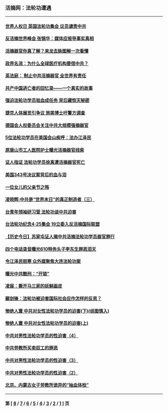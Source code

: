 ### 活摘网：法轮功遭遇
---
#### [世界人权日 英国法轮功集会 议员谴责中共](../../pages/nf5881/n13431763.md?02280430) 
#### [反活摘世界峰会 张锦华：媒体应报导事实真相](../../pages/nf5881/n13278502.md?02280430) 
#### [活摘器官你真了解？来龙去脉图解一次看懂](../../pages/nf5881/n13013820.md?02280430) 
#### [政界名流：为什么全球医疗机构要信中共？](../../pages/nf5881/n11945479.md?02280430) 
#### [英法庭： 制止中共活摘器官 全世界有责任](../../pages/nf5881/n11330691.md?02280430) 
#### [共产中国逃亡者的回忆录——一个真实的故事](../../pages/nf5881/n10918649.md?02280430) 
#### [强迫法轮功学员验血成任务 背后藏惊天秘密](../../pages/nf5881/n4252384.md?02280430) 
#### [捷克人体展览引争议 旅美博士吁警方调查](../../pages/nf5881/n9429187.md?02280430) 
#### [德国会人权委员会关注中共大规模强摘器官](../../pages/nf5881/n8418950.md?02280430) 
#### [5位法轮功学员在美国会山疾呼：法办江泽民](../../pages/nf5881/n8101519.md?02280430) 
#### [原唐山市工人医院护士曝光活摘器官线索](../../pages/nf5881/n8076384.md?02280430) 
#### [证人指证 法轮功学员徐真遭活摘器官死亡](../../pages/nf5881/n8042467.md?02280430) 
#### [美国343号决议案背后的血与泪](../../pages/nf5881/n8020684.md?02280430) 
#### [一位女儿的父亲节之殇](../../pages/nf5881/n8014122.md?02280430) 
#### [凌晓辉:中共是“世界末日”的真正制造者（三）](../../pages/nf5881/n4210333.md?02280430) 
#### [台青年领袖研习营 法轮功谈中共迫害](../../pages/nf5881/n4141857.md?02280430) 
#### [台法轮功纪念4‧25集会 19立委入反活摘国际联盟](../../pages/nf5881/n4141821.md?02280430) 
#### [【历史今日】苏家屯证人揭中共活摘法轮功学员器官罪行](../../pages/nf5881/n4135912.md?02280430) 
#### [四个电话录音曝光610特务头子李东生罪恶滔天](../../pages/nf5881/n4040060.md?02280430) 
#### [令江泽民胆寒 众外媒聚焦大连法轮功案](../../pages/nf5881/n3932671.md?02280430) 
#### [曝光中共酷刑：“开锁”](../../pages/nf5881/n3889373.md?02280430) 
#### [凌宸：撕开马三家的妖魅画皮](../../pages/nf5881/n3849369.md?02280430) 
#### [郦剑锋：法轮功被迫害国际社会应作怎样的反思？](../../pages/nf5881/n3824560.md?02280430) 
#### [惨绝人寰 中共对女性法轮功学员的迫害(下)(组图慎入)](../../pages/nf5881/n3816285.md?02280430) 
#### [惨绝人寰 中共对女性法轮功学员的迫害(上)](../../pages/nf5881/n3815374.md?02280430) 
#### [中共对男性法轮功学员的性迫害（4）](../../pages/nf5881/n3769144.md?02280430) 
#### [中共劳教所买卖奴工的罪恶](../../pages/nf5881/n3769378.md?02280430) 
#### [中共对男性法轮功学员的性迫害（3）](../../pages/nf5881/n3768231.md?02280430) 
#### [中共对男性法轮功学员的性迫害（2）](../../pages/nf5881/n3767211.md?02280430) 
#### [北京、内蒙古女子劳教所诡异的“抽血体检”](../../pages/nf5881/n3753158.md?02280430) 

---
#### 第 [ [8](./8.md?02280430) / [7](./7.md?02280430) / [6](./6.md?02280430) / [5](./5.md?02280430) / [4](./4.md?02280430) / [3](./3.md?02280430) / [2](./2.md?02280430) / [1](./1.md?02280430) ] 页
